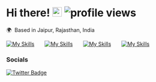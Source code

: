 # Hi there! <img src="https://github.com/prajjwalyd/prajjwalyd/assets/111794524/47b56f0e-7b31-479f-b7cb-d3f5a9746468" width="25"> <img alt = "profile views" src="https://komarev.com/ghpvc/?username=prajjwalyd&color=blue">
🌍  Based in Jaipur, Rajasthan, India
<br/>

[![My Skills](https://skillicons.dev/icons?i=js,ts,git)](https://skillicons.dev) &nbsp;&nbsp;&nbsp;&nbsp;&nbsp; [![My Skills](https://skillicons.dev/icons?i=nodejs,react,express,next)](https://skillicons.dev) &nbsp;&nbsp;&nbsp;&nbsp;&nbsp; [![My Skills](https://skillicons.dev/icons?i=figma,tailwind)](https://skillicons.dev) &nbsp;&nbsp;&nbsp;&nbsp;&nbsp; [![My Skills](https://skillicons.dev/icons?i=python,java,mongodb)](https://skillicons.dev) 
<br/>

### Socials

<div id="badges">
  <a href="https://twitter.com/prajjwalyd">
    <img src="https://img.shields.io/badge/Twitter-blue?style=for-the-badge&logo=twitter&logoColor=white" alt="Twitter Badge"/>
  </a>
</div>
